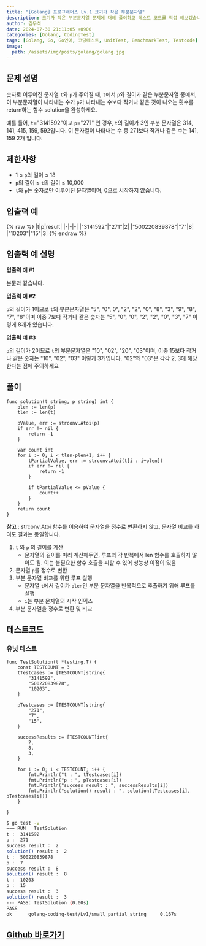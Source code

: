 ```yaml
---
title: "[Golang] 프로그래머스 Lv.1 크기가 작은 부분문자열"
description: 크기가 작은 부분문자열 문제에 대해 풀이하고 테스트 코드를 작성 해보겠습니다.
author: 김우석
date: 2024-07-30 21:11:05 +0900
categories: [Golang, CodingTest]
tags: [Golang, Go, Go언어, 코딩테스트, UnitTest, BenchmarkTest, Testcode]
image:
  path: /assets/img/posts/golang/golang.jpg
---
```


## 문제 설명
숫자로 이루어진 문자열 `t`와 `p`가 주어질 때, `t`에서 `p`와 길이가 같은 부분문자열 중에서, 이 부분문자열이 나타내는 수가 `p`가 나타내는 수보다 작거나 같은 것이 나오는 횟수를 return하는 함수 solution을 완성하세요.

예를 들어, `t`="3141592"이고 `p`="271" 인 경우, `t`의 길이가 3인 부분 문자열은 314, 141, 415, 159, 592입니다. 이 문자열이 나타내는 수 중 271보다 작거나 같은 수는 141, 159 2개 입니다.

## 제한사항
- 1 ≤ `p`의 길이 ≤ 18
- `p`의 길이 ≤ `t`의 길이 ≤ 10,000
- `t`와 `p`는 숫자로만 이루어진 문자열이며, 0으로 시작하지 않습니다.

## 입출력 예
{% raw %}
|t|p|result|
|-|-|-|
|"3141592"|"271"|2|
|"500220839878"|"7"|8|
|"10203"|"15"|3|
{% endraw %}

## 입출력 예 설명
**입출력 예 #1**

본문과 같습니다.

**입출력 예 #2**

`p`의 길이가 1이므로 `t`의 부분문자열은 "5", "0", 0", "2", "2", "0", "8", "3", "9", "8", "7", "8"이며 이중 7보다 작거나 같은 숫자는 "5", "0", "0", "2", "2", "0", "3", "7" 이렇게 8개가 있습니다.

**입출력 예 #3**

`p`의 길이가 2이므로 `t`의 부분문자열은 "10", "02", "20", "03"이며, 이중 15보다 작거나 같은 숫자는 "10", "02", "03" 이렇게 3개입니다. "02"와 "03"은 각각 2, 3에 해당한다는 점에 주의하세요

## 풀이 
```golang
func solution(t string, p string) int {
	plen := len(p)
	tlen := len(t)

	pValue, err := strconv.Atoi(p)
	if err != nil {
		return -1
	}

	var count int
	for i := 0; i < tlen-plen+1; i++ {
		tPartialValue, err := strconv.Atoi(t[i : i+plen])
		if err != nil {
			return -1
		}

		if tPartialValue <= pValue {
			count++
		}
	}
	return count
}
```
**참고** : strconv.Atoi 함수를 이용하여 문자열을 정수로 변환하지 않고, 문자열 비교를 하여도 결과는 동일합니다.

1. `t` 와 `p` 의 길이를 계산
	- 문자열의 길이를 미리 계산해두면, 루프의 각 반복에서 len 함수를 호출하지 않아도 됨. 이는 불필요한 함수 호출을 피할 수 있어 성능상 이점이 있음
2. 문자열 `p`를 정수로 변환
3. 부분 문자열 비교를 위한 루프 실행
	- 문자열 `t`에서 길이가 `plen`인 부분 문자열을 반복적으로 추출하기 위해 루프를 실행
	- `i`는 부분 문자열의 시작 인덱스
4. 부분 문자열을 정수로 변환 및 비교

## 테스트코드
### 유닛 테스트
```golang
func TestSolution(t *testing.T) {
	const TESTCOUNT = 3
	tTestcases := [TESTCOUNT]string{
		"3141592",
		"500220839878",
		"10203",
	}

	pTestcases := [TESTCOUNT]string{
		"271",
		"7",
		"15",
	}

	successResults := [TESTCOUNT]int{
		2,
		8,
		3,
	}

	for i := 0; i < TESTCOUNT; i++ {
		fmt.Println("t : ", tTestcases[i])
		fmt.Println("p : ", pTestcases[i])
		fmt.Println("success result : ", successResults[i])
		fmt.Println("solution() result : ", solution(tTestcases[i], pTestcases[i]))
	}

}
```

```bash
$ go test -v
=== RUN   TestSolution
t :  3141592       
p :  271
success result :  2
solution() result :  2
t :  500220839878
p :  7
success result :  8
solution() result :  8
t :  10203
p :  15
success result :  3
solution() result :  3
--- PASS: TestSolution (0.00s)
PASS
ok      golang-coding-test/Lv1/small_partial_string     0.167s
```

## [Github 바로가기](https://github.com/kr-goos/coding-test-solutions/tree/master/programmers/Lv1/small_partial_string)